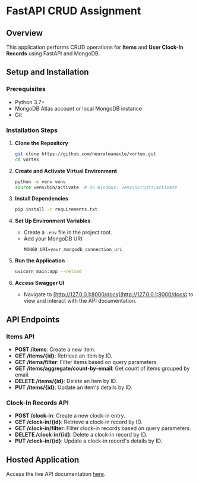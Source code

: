 # FastAPI CRUD Assignment

## Overview
This application performs CRUD operations for **Items** and **User Clock-In Records** using FastAPI and MongoDB.

## Setup and Installation

### Prerequisites
- Python 3.7+
- MongoDB Atlas account or local MongoDB instance
- Git

### Installation Steps
1. **Clone the Repository**
    ```bash
    git clone https://github.com/neuralmanacle/vortex.git
    cd vortex
    ```

2. **Create and Activate Virtual Environment**
    ```bash
    python -m venv venv
    source venv/bin/activate  # On Windows: venv\Scripts\activate
    ```

3. **Install Dependencies**
    ```bash
    pip install -r requirements.txt
    ```

4. **Set Up Environment Variables**
    - Create a `.env` file in the project root.
    - Add your MongoDB URI:
        ```
        MONGO_URI=your_mongodb_connection_uri
        ```

5. **Run the Application**
    ```bash
    uvicorn main:app --reload
    ```

6. **Access Swagger UI**
    - Navigate to [http://127.0.0.1:8000/docs](http://127.0.0.1:8000/docs) to view and interact with the API documentation.

## API Endpoints

### Items API
- **POST /items**: Create a new item.
- **GET /items/{id}**: Retrieve an item by ID.
- **GET /items/filter**: Filter items based on query parameters.
- **GET /items/aggregate/count-by-email**: Get count of items grouped by email.
- **DELETE /items/{id}**: Delete an item by ID.
- **PUT /items/{id}**: Update an item's details by ID.

### Clock-In Records API
- **POST /clock-in**: Create a new clock-in entry.
- **GET /clock-in/{id}**: Retrieve a clock-in record by ID.
- **GET /clock-in/filter**: Filter clock-in records based on query parameters.
- **DELETE /clock-in/{id}**: Delete a clock-in record by ID.
- **PUT /clock-in/{id}**: Update a clock-in record's details by ID.

## Hosted Application
Access the live API documentation [here](https://your-hosted-app-url/docs).

